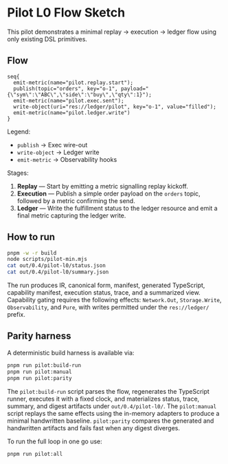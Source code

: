 # Pilot L0 Flow Sketch

This pilot demonstrates a minimal replay → execution → ledger flow using only existing DSL primitives.

## Flow

```
seq{
  emit-metric(name="pilot.replay.start");
  publish(topic="orders", key="o-1", payload="{\"sym\":\"ABC\",\"side\":\"buy\",\"qty\":1}");
  emit-metric(name="pilot.exec.sent");
  write-object(uri="res://ledger/pilot", key="o-1", value="filled");
  emit-metric(name="pilot.ledger.write")
}
```

Legend:

- `publish` → Exec wire-out
- `write-object` → Ledger write
- `emit-metric` → Observability hooks

Stages:

1. **Replay** — Start by emitting a metric signalling replay kickoff.
2. **Execution** — Publish a simple order payload on the `orders` topic, followed by a metric confirming the send.
3. **Ledger** — Write the fulfillment status to the ledger resource and emit a final metric capturing the ledger write.

## How to run

```sh
pnpm -w -r build
node scripts/pilot-min.mjs
cat out/0.4/pilot-l0/status.json
cat out/0.4/pilot-l0/summary.json
```

The run produces IR, canonical form, manifest, generated TypeScript, capability manifest, execution status, trace, and a summarized view. Capability gating requires the following effects: `Network.Out`, `Storage.Write`, `Observability`, and `Pure`, with writes permitted under the `res://ledger/` prefix.

## Parity harness

A deterministic build harness is available via:

```sh
pnpm run pilot:build-run
pnpm run pilot:manual
pnpm run pilot:parity
```

The `pilot:build-run` script parses the flow, regenerates the TypeScript runner, executes it with a fixed clock, and materializes status, trace, summary, and digest artifacts under `out/0.4/pilot-l0/`. The `pilot:manual` script replays the same effects using the in-memory adapters to produce a minimal handwritten baseline. `pilot:parity` compares the generated and handwritten artifacts and fails fast when any digest diverges.

To run the full loop in one go use:

```sh
pnpm run pilot:all
```
